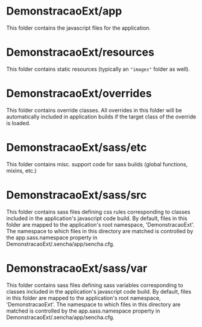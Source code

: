 # DemonstracaoExt/app

This folder contains the javascript files for the application.

# DemonstracaoExt/resources

This folder contains static resources (typically an `"images"` folder as well).

# DemonstracaoExt/overrides

This folder contains override classes. All overrides in this folder will be 
automatically included in application builds if the target class of the override
is loaded.

# DemonstracaoExt/sass/etc

This folder contains misc. support code for sass builds (global functions, 
mixins, etc.)

# DemonstracaoExt/sass/src

This folder contains sass files defining css rules corresponding to classes
included in the application's javascript code build.  By default, files in this 
folder are mapped to the application's root namespace, 'DemonstracaoExt'. The
namespace to which files in this directory are matched is controlled by the
app.sass.namespace property in DemonstracaoExt/.sencha/app/sencha.cfg. 

# DemonstracaoExt/sass/var

This folder contains sass files defining sass variables corresponding to classes
included in the application's javascript code build.  By default, files in this 
folder are mapped to the application's root namespace, 'DemonstracaoExt'. The
namespace to which files in this directory are matched is controlled by the
app.sass.namespace property in DemonstracaoExt/.sencha/app/sencha.cfg. 
